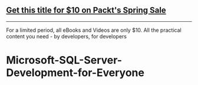 ## [Get this title for $10 on Packt's Spring Sale](https://www.packt.com/V17035?utm_source=github&utm_medium=packt-github-repo&utm_campaign=spring_10_dollar_2022)
-----
For a limited period, all eBooks and Videos are only $10. All the practical content you need \- by developers, for developers

# Microsoft-SQL-Server-Development-for-Everyone
